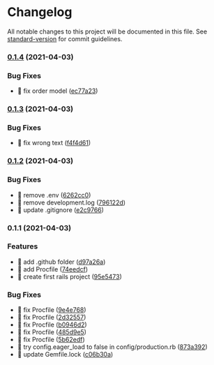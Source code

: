 # Changelog

All notable changes to this project will be documented in this file. See [standard-version](https://github.com/conventional-changelog/standard-version) for commit guidelines.

### [0.1.4](https://github.com/yeukfei02/ecommerce-api/compare/v0.1.3...v0.1.4) (2021-04-03)


### Bug Fixes

* 🐛 fix order model ([ec77a23](https://github.com/yeukfei02/ecommerce-api/commit/ec77a233a88a069276273f21f2327a73c5c82947))

### [0.1.3](https://github.com/yeukfei02/ecommerce-api/compare/v0.1.2...v0.1.3) (2021-04-03)


### Bug Fixes

* 🐛 fix wrong text ([f4f4d61](https://github.com/yeukfei02/ecommerce-api/commit/f4f4d615af6c633c77309cd73c9c1b67faa1f0e6))

### [0.1.2](https://github.com/yeukfei02/ecommerce-api/compare/v0.1.1...v0.1.2) (2021-04-03)


### Bug Fixes

* 🐛 remove .env ([6262cc0](https://github.com/yeukfei02/ecommerce-api/commit/6262cc0581cbc9ee155854438a428467edec493c))
* 🐛 remove development.log ([796122d](https://github.com/yeukfei02/ecommerce-api/commit/796122df0e1cbeadb2e0bf77b3d2ed9d9ab136ba))
* 🐛 update .gitignore ([e2c9766](https://github.com/yeukfei02/ecommerce-api/commit/e2c9766cae154ebfd6577330a08d9dcc7c1dcf8e))

### 0.1.1 (2021-04-03)


### Features

* 🎸 add .github folder ([d97a26a](https://github.com/yeukfei02/ecommerce-api/commit/d97a26a7bade8cc8b5f32a5346200c9905059526))
* 🎸 add Procfile ([74eedcf](https://github.com/yeukfei02/ecommerce-api/commit/74eedcf8df515351be57422758c024a20ee54c84))
* 🎸 create first rails project ([95e5473](https://github.com/yeukfei02/ecommerce-api/commit/95e54739d5df7ad4b12730261e46920330bddf91))


### Bug Fixes

* 🐛 fix Procfile ([9e4e768](https://github.com/yeukfei02/ecommerce-api/commit/9e4e768536b890ba350bb5bf2bf49e6204f33ea8))
* 🐛 fix Procfile ([2d32557](https://github.com/yeukfei02/ecommerce-api/commit/2d3255770b81833732eb89f7d614898a4df2fb5b))
* 🐛 fix Procfile ([b0946d2](https://github.com/yeukfei02/ecommerce-api/commit/b0946d2ea1c0fa01a9759f8b86da6a7395e7f571))
* 🐛 fix Procfile ([485d9e5](https://github.com/yeukfei02/ecommerce-api/commit/485d9e551499a22bdbb897283f01012d55b54221))
* 🐛 fix Procfile ([5b62edf](https://github.com/yeukfei02/ecommerce-api/commit/5b62edfb7e138e4f3186066b108ae839ff43fb34))
* 🐛 try config.eager_load to false in config/production.rb ([873a392](https://github.com/yeukfei02/ecommerce-api/commit/873a3929f63709bf9b4b1fef5e6ef744565a3f9d))
* 🐛 update Gemfile.lock ([c06b30a](https://github.com/yeukfei02/ecommerce-api/commit/c06b30a53df23f64e6d26b923adfbe8895ffe901))
